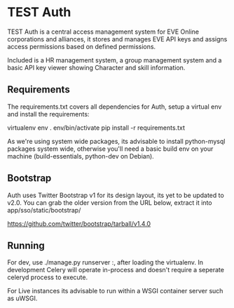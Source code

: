 TEST Auth
=========

TEST Auth is a central access management system for EVE Online corporations and alliances, it stores and manages EVE API keys and assigns access permissions based on defined permissions.

Included is a HR management system, a group management system and a basic API key viewer showing Character and skill information.


Requirements
------------

The requirements.txt covers all dependencies for Auth, setup a virtual env and install the requirements:

virtualenv env
. env/bin/activate
pip install -r requirements.txt

As we're using system wide packages, its advisable to install python-mysql packages system wide, otherwise you'll need a basic build env on your machine (build-essentials, python-dev on Debian).

Bootstrap
---------

Auth uses Twitter Bootstrap v1 for its design layout, its yet to be updated to v2.0. You can grab the older version from the URL below, extract it into app/sso/static/bootstrap/

https://github.com/twitter/bootstrap/tarball/v1.4.0

Running
-------

For dev, use ./manage.py runserver <ip>:<port>, after loading the virtualenv. In development Celery will operate in-process and doesn't require a seperate celeryd process to execute.

For Live instances its advisable to run within a WSGI container server such as uWSGI. 

